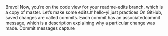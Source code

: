 Bravo! Now, you’re on the code view for your readme-edits branch, which is a copy of master. Let’s make some edits.# hello-yi
just practices
On GitHub, saved changes are called commits. Each commit has an associatedcommit message, which is a description explaining why a particular change was made. Commit messages capture 
